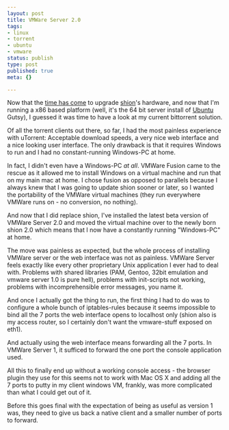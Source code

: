 ```yaml
---
layout: post
title: VMWare Server 2.0
tags:
- linux
- torrent
- ubuntu
- vmware
status: publish
type: post
published: true
meta: {}

---
```

<p>Now that the <a href="http://www.gnegg.ch/archives/377-shion-died.html">time has come</a> to upgrade <a href="/archives/291-Computers-under-my-command-Issue-1-shion.html">shion</a>'s hardware, and now that I'm running a x86 based platform (well, it's the 64 bit server install of <a href="http://www.ubuntu.com">Ubuntu</a> Gutsy), I guessed it was time to have a look at my current bittorrent solution.</p> <p>Of all the torrent clients out there, so far, I had the most painless experience with uTorrent: Acceptable download speeds, a very nice web interface and a nice looking user interface. The only drawback is that it requires Windows to run and I had no constant-running Windows-PC at home.</p> <p>In fact, I didn't even have a Windows-PC <em>at all</em>. VMWare Fusion came to the rescue as it allowed me to install Windows on a virtual machine and run that on my main mac at home. I chose fusion as opposed to parallels because I always knew that I was going to update shion sooner or later, so I wanted the portability of the VMWare virtual machines (they run everywhere VMWare runs on - no conversion, no nothing).</p> <p>And now that I did replace shion, I've installed the latest beta version of VMWare Server 2.0 and moved the virtual machine over to the newly born shion 2.0 which means that I now have a constantly running "Windows-PC" at home.</p> <p>The move was painless as expected, but the whole process of installing VMWare server or the web interface was not as painless. VMWare Server feels exactly like every other proprietary Unix application I ever had to deal with. Problems with shared libraries (PAM, Gentoo, 32bit emulation and vmware server 1.0 is pure hell), problems with init-scripts not working, problems with incomprehensible error messages, you name it.</p> <p>And once I actually got the thing to run, the first thing I had to do was to configure a whole bunch of iptables-rules because it seems impossible to bind all the 7 ports the web interface opens to localhost only (shion also is my access router, so I certainly don't want the vmware-stuff exposed on eth1).</p> <p>And actually using the web interface means forwarding all the 7 ports. In VMWare Server 1, it sufficed to forward the one port the console application used.</p> <p>All this to finally end up without a working console access - the browser plugin they use for this seems not to work with Mac OS X and adding all the 7 ports to putty in my client windows VM, frankly, was more complicated than what I could get out of it.</p> <p>Before this goes final with the expectation of being as useful as version 1 was, they need to give us back a native client and a smaller number of ports to forward.</p>
